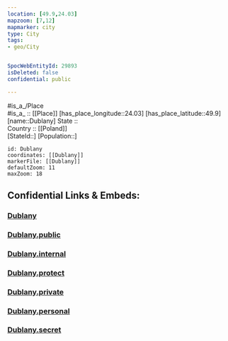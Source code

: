 ```yaml
---
location: [49.9,24.03] 
mapzoom: [7,12] 
mapmarker: city 
type: City
tags:
- geo/City


SpocWebEntityId: 29893
isDeleted: false
confidential: public

---
```

#is_a_/Place  
#is_a_ :: [[Place]] 
[has_place_longitude::24.03] 
[has_place_latitude::49.9] 
[name::Dublany] 
State ::  
Country :: [[Poland]]  
[StateId::] 
[Population::] 



```leaflet
id: Dublany
coordinates: [[Dublany]] 
markerFile: [[Dublany]] 
defaultZoom: 11 
maxZoom: 18
```


## Confidential Links & Embeds: 

### [Dublany](/_Standards/Earth/Continent/Europe/Europe~East/Ukraine/Regions~Ukraine/L'viv/City/Dublany.md) 

### [Dublany.public](/_public/Earth/Continent/Europe/Europe~East/Ukraine/Regions~Ukraine/L'viv/City/Dublany.public.md) 

### [Dublany.internal](/_internal/Earth/Continent/Europe/Europe~East/Ukraine/Regions~Ukraine/L'viv/City/Dublany.internal.md) 

### [Dublany.protect](/_protect/Earth/Continent/Europe/Europe~East/Ukraine/Regions~Ukraine/L'viv/City/Dublany.protect.md) 

### [Dublany.private](/_private/Earth/Continent/Europe/Europe~East/Ukraine/Regions~Ukraine/L'viv/City/Dublany.private.md) 

### [Dublany.personal](/_personal/Earth/Continent/Europe/Europe~East/Ukraine/Regions~Ukraine/L'viv/City/Dublany.personal.md) 

### [Dublany.secret](/_secret/Earth/Continent/Europe/Europe~East/Ukraine/Regions~Ukraine/L'viv/City/Dublany.secret.md)

